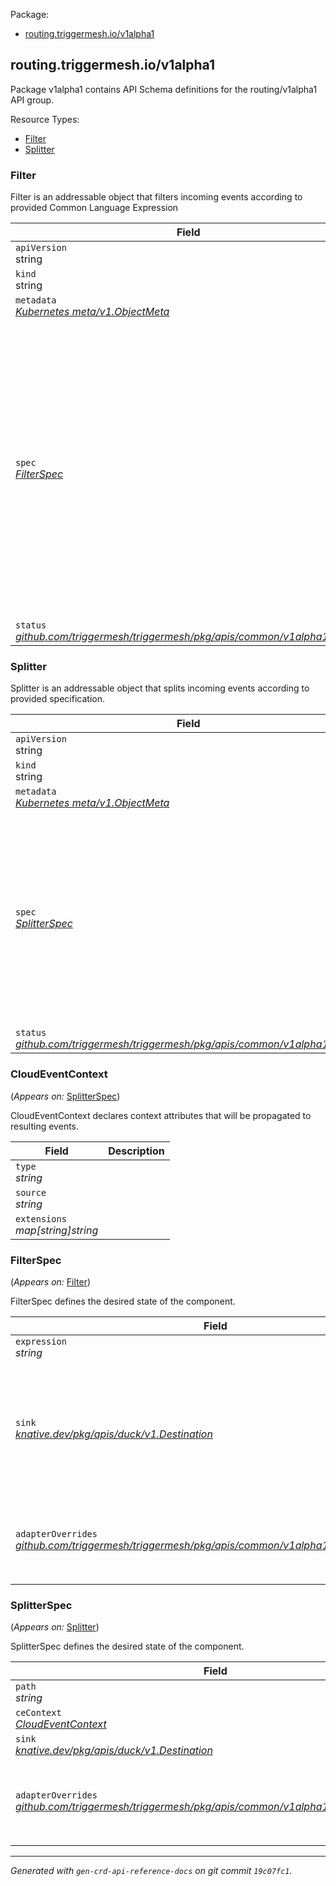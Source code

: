 <style>
.bs-sidebar {
display: none;
}
</style>
<p>Package:</p>
<ul>
<li>
<a href="#routing.triggermesh.io%2fv1alpha1">routing.triggermesh.io/v1alpha1</a>
</li>
</ul>
<h2 id="routing.triggermesh.io/v1alpha1">routing.triggermesh.io/v1alpha1</h2>
<p>
<p>Package v1alpha1 contains API Schema definitions for the routing/v1alpha1 API group.</p>
</p>
Resource Types:
<ul><li>
<a href="#routing.triggermesh.io/v1alpha1.Filter">Filter</a>
</li><li>
<a href="#routing.triggermesh.io/v1alpha1.Splitter">Splitter</a>
</li></ul>
<h3 id="routing.triggermesh.io/v1alpha1.Filter">Filter
</h3>
<p>
<p>Filter is an addressable object that filters incoming events according
to provided Common Language Expression</p>
</p>
<table>
<thead>
<tr>
<th>Field</th>
<th>Description</th>
</tr>
</thead>
<tbody>
<tr>
<td>
<code>apiVersion</code></br>
string</td>
<td>
<code>
routing.triggermesh.io/v1alpha1
</code>
</td>
</tr>
<tr>
<td>
<code>kind</code></br>
string
</td>
<td><code>Filter</code></td>
</tr>
<tr>
<td>
<code>metadata</code></br>
<em>
<a href="https://kubernetes.io/docs/reference/generated/kubernetes-api/v1.18/#objectmeta-v1-meta">
Kubernetes meta/v1.ObjectMeta
</a>
</em>
</td>
<td>
Refer to the Kubernetes API documentation for the fields of the
<code>metadata</code> field.
</td>
</tr>
<tr>
<td>
<code>spec</code></br>
<em>
<a href="#routing.triggermesh.io/v1alpha1.FilterSpec">
FilterSpec
</a>
</em>
</td>
<td>
<br/>
<br/>
<table>
<tr>
<td>
<code>expression</code></br>
<em>
string
</em>
</td>
<td>
</td>
</tr>
<tr>
<td>
<code>sink</code></br>
<em>
<a href="https://pkg.go.dev/knative.dev/pkg/apis/duck/v1#Destination">
knative.dev/pkg/apis/duck/v1.Destination
</a>
</em>
</td>
<td>
<p>Sink is a reference to an object that will resolve to a domain name to use as the sink.</p>
</td>
</tr>
<tr>
<td>
<code>adapterOverrides</code></br>
<em>
<a href="https://pkg.go.dev/github.com/triggermesh/triggermesh/pkg/apis/common/v1alpha1#AdapterOverrides">
github.com/triggermesh/triggermesh/pkg/apis/common/v1alpha1.AdapterOverrides
</a>
</em>
</td>
<td>
<em>(Optional)</em>
<p>Adapter spec overrides parameters.</p>
</td>
</tr>
</table>
</td>
</tr>
<tr>
<td>
<code>status</code></br>
<em>
<a href="https://pkg.go.dev/github.com/triggermesh/triggermesh/pkg/apis/common/v1alpha1#Status">
github.com/triggermesh/triggermesh/pkg/apis/common/v1alpha1.Status
</a>
</em>
</td>
<td>
</td>
</tr>
</tbody>
</table>
<h3 id="routing.triggermesh.io/v1alpha1.Splitter">Splitter
</h3>
<p>
<p>Splitter is an addressable object that splits incoming events according
to provided specification.</p>
</p>
<table>
<thead>
<tr>
<th>Field</th>
<th>Description</th>
</tr>
</thead>
<tbody>
<tr>
<td>
<code>apiVersion</code></br>
string</td>
<td>
<code>
routing.triggermesh.io/v1alpha1
</code>
</td>
</tr>
<tr>
<td>
<code>kind</code></br>
string
</td>
<td><code>Splitter</code></td>
</tr>
<tr>
<td>
<code>metadata</code></br>
<em>
<a href="https://kubernetes.io/docs/reference/generated/kubernetes-api/v1.18/#objectmeta-v1-meta">
Kubernetes meta/v1.ObjectMeta
</a>
</em>
</td>
<td>
Refer to the Kubernetes API documentation for the fields of the
<code>metadata</code> field.
</td>
</tr>
<tr>
<td>
<code>spec</code></br>
<em>
<a href="#routing.triggermesh.io/v1alpha1.SplitterSpec">
SplitterSpec
</a>
</em>
</td>
<td>
<br/>
<br/>
<table>
<tr>
<td>
<code>path</code></br>
<em>
string
</em>
</td>
<td>
</td>
</tr>
<tr>
<td>
<code>ceContext</code></br>
<em>
<a href="#routing.triggermesh.io/v1alpha1.CloudEventContext">
CloudEventContext
</a>
</em>
</td>
<td>
</td>
</tr>
<tr>
<td>
<code>sink</code></br>
<em>
<a href="https://pkg.go.dev/knative.dev/pkg/apis/duck/v1#Destination">
knative.dev/pkg/apis/duck/v1.Destination
</a>
</em>
</td>
<td>
</td>
</tr>
<tr>
<td>
<code>adapterOverrides</code></br>
<em>
<a href="https://pkg.go.dev/github.com/triggermesh/triggermesh/pkg/apis/common/v1alpha1#AdapterOverrides">
github.com/triggermesh/triggermesh/pkg/apis/common/v1alpha1.AdapterOverrides
</a>
</em>
</td>
<td>
<em>(Optional)</em>
<p>Adapter spec overrides parameters.</p>
</td>
</tr>
</table>
</td>
</tr>
<tr>
<td>
<code>status</code></br>
<em>
<a href="https://pkg.go.dev/github.com/triggermesh/triggermesh/pkg/apis/common/v1alpha1#Status">
github.com/triggermesh/triggermesh/pkg/apis/common/v1alpha1.Status
</a>
</em>
</td>
<td>
</td>
</tr>
</tbody>
</table>
<h3 id="routing.triggermesh.io/v1alpha1.CloudEventContext">CloudEventContext
</h3>
<p>
(<em>Appears on:</em>
<a href="#routing.triggermesh.io/v1alpha1.SplitterSpec">SplitterSpec</a>)
</p>
<p>
<p>CloudEventContext declares context attributes that will be propagated to resulting events.</p>
</p>
<table>
<thead>
<tr>
<th>Field</th>
<th>Description</th>
</tr>
</thead>
<tbody>
<tr>
<td>
<code>type</code></br>
<em>
string
</em>
</td>
<td>
</td>
</tr>
<tr>
<td>
<code>source</code></br>
<em>
string
</em>
</td>
<td>
</td>
</tr>
<tr>
<td>
<code>extensions</code></br>
<em>
map[string]string
</em>
</td>
<td>
</td>
</tr>
</tbody>
</table>
<h3 id="routing.triggermesh.io/v1alpha1.FilterSpec">FilterSpec
</h3>
<p>
(<em>Appears on:</em>
<a href="#routing.triggermesh.io/v1alpha1.Filter">Filter</a>)
</p>
<p>
<p>FilterSpec defines the desired state of the component.</p>
</p>
<table>
<thead>
<tr>
<th>Field</th>
<th>Description</th>
</tr>
</thead>
<tbody>
<tr>
<td>
<code>expression</code></br>
<em>
string
</em>
</td>
<td>
</td>
</tr>
<tr>
<td>
<code>sink</code></br>
<em>
<a href="https://pkg.go.dev/knative.dev/pkg/apis/duck/v1#Destination">
knative.dev/pkg/apis/duck/v1.Destination
</a>
</em>
</td>
<td>
<p>Sink is a reference to an object that will resolve to a domain name to use as the sink.</p>
</td>
</tr>
<tr>
<td>
<code>adapterOverrides</code></br>
<em>
<a href="https://pkg.go.dev/github.com/triggermesh/triggermesh/pkg/apis/common/v1alpha1#AdapterOverrides">
github.com/triggermesh/triggermesh/pkg/apis/common/v1alpha1.AdapterOverrides
</a>
</em>
</td>
<td>
<em>(Optional)</em>
<p>Adapter spec overrides parameters.</p>
</td>
</tr>
</tbody>
</table>
<h3 id="routing.triggermesh.io/v1alpha1.SplitterSpec">SplitterSpec
</h3>
<p>
(<em>Appears on:</em>
<a href="#routing.triggermesh.io/v1alpha1.Splitter">Splitter</a>)
</p>
<p>
<p>SplitterSpec defines the desired state of the component.</p>
</p>
<table>
<thead>
<tr>
<th>Field</th>
<th>Description</th>
</tr>
</thead>
<tbody>
<tr>
<td>
<code>path</code></br>
<em>
string
</em>
</td>
<td>
</td>
</tr>
<tr>
<td>
<code>ceContext</code></br>
<em>
<a href="#routing.triggermesh.io/v1alpha1.CloudEventContext">
CloudEventContext
</a>
</em>
</td>
<td>
</td>
</tr>
<tr>
<td>
<code>sink</code></br>
<em>
<a href="https://pkg.go.dev/knative.dev/pkg/apis/duck/v1#Destination">
knative.dev/pkg/apis/duck/v1.Destination
</a>
</em>
</td>
<td>
</td>
</tr>
<tr>
<td>
<code>adapterOverrides</code></br>
<em>
<a href="https://pkg.go.dev/github.com/triggermesh/triggermesh/pkg/apis/common/v1alpha1#AdapterOverrides">
github.com/triggermesh/triggermesh/pkg/apis/common/v1alpha1.AdapterOverrides
</a>
</em>
</td>
<td>
<em>(Optional)</em>
<p>Adapter spec overrides parameters.</p>
</td>
</tr>
</tbody>
</table>
<hr/>
<p><em>
Generated with <code>gen-crd-api-reference-docs</code>
on git commit <code>19c07fc1</code>.
</em></p>
